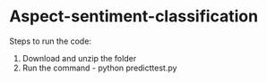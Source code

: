 # Aspect-sentiment-classification

Steps to run the code:
1. Download and unzip the folder
2. Run the command - python predicttest.py
